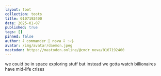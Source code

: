 ```yaml
---
layout: toot
collection: toots
title: 0107192400
date: 2025-01-07
published: true
tags: []
pinned: false
author: ⸸ commander ░ nova ⸸ :~$
avatar: /img/avatar/daemon.jpeg
mastodon: https://mastodon.online/@cmdr_nova/0107192400
---
```


we could be in space exploring stuff but instead we gotta watch billionaires have mid-life crises
